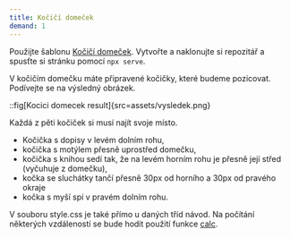 ```yaml
---
title: Kočičí domeček
demand: 1
---
```


Použijte šablonu [Kočičí domeček](https://github.com/Czechitas-podklady-WEB/kocici-domecek). 
Vytvořte a naklonujte si repozitář a spusťte si stránku pomocí `npx serve`.

V kočičím domečku máte připravené kočičky, které budeme pozicovat. Podívejte se na výsledný obrázek.

::fig[Kocici domecek result]{src=assets/vysledek.png}

Každá z pěti kočiček si musí najít svoje místo.

- Kočička s dopisy v levém dolním rohu,
- kočička s motýlem přesně uprostřed domečku,
- kočička s knihou sedí tak, že na levém horním rohu je přesně její střed (vyčuhuje z domečku),
- kočka se sluchátky tančí přesně 30px od horního a 30px od pravého okraje
- kočka s myší spí v pravém dolním rohu.

V souboru style.css je také přímo u daných tříd návod. Na počítání některých vzdáleností se bude hodit použití funkce [calc](https://www.vzhurudolu.cz/prirucka/css3-calc).

